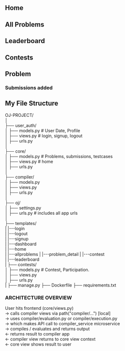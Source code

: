 ## Home 

## All Problems

## Leaderboard 

## Contests

## Problem


### Submissions added


## My File Structure

OJ-PROJECT/   
│    
├── user_auth/   
│ ├── models.py # User Date, Profile    
│ ├── views.py # login, signup, logout     
│ ├── urls.py        
│          
├── core/        
│ ├── models.py # Problems, submissions, testcases   
│ ├── views.py # home  
│ ├── urls.py    
│    
├── compiler/   
│ ├── models.py     
│ ├── views.py     
│ ├── urls.py   
│   
├── oj/   
│ ├── settings.py   
│ ├── urls.py # includes all app urls   
│     
├── templates/      
|     |---login      
|     |---logout       
|     |---signup       
|     |---dashboard   
|     |---home    
|     |---allproblems 
|     |---problem_detail
|     |---contest     
|     |---leaderboard      
|
├── contests/         
│ ├── models.py # Contest, Participation.       
│ ├── views.py      
│ ├── urls.py       
|
├── manage.py
├── Dockerfile
├── requirements.txt


### ARCHITECTURE OVERVIEW

User hits frontend (core/views.py)        
   → calls compiler views via path("compiler/...") [local]       
       → uses compiler/evaluation.py or compiler/execution.py      
           → which makes API call to compiler_service microservice        
               → compiles / evaluates and returns output     
           ← returns result to compiler app     
       ← compiler view returns to core view context     
← core view shows result to user    
